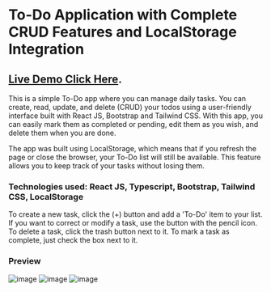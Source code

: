 # To-Do Application with Complete CRUD Features and LocalStorage Integration

## [Live Demo Click Here](https://todo-app-crud-ts.netlify.app/).

This is a simple To-Do app where you can manage daily tasks. You can create, read, update, and delete (CRUD) your todos using a user-friendly interface built with React JS, Bootstrap and Tailwind CSS. With this app, you can easily mark them as completed or pending, edit them as you wish, and delete them when you are done.

The app was built using LocalStorage, which means that if you refresh the page or close the browser, your To-Do list will still be available. This feature allows you to keep track of your tasks without losing them.

### Technologies used: React JS, Typescript, Bootstrap, Tailwind CSS, LocalStorage

To create a new task, click the (+) button and add a 'To-Do' item to your list. If you want to correct or modify a task, use the button with the pencil icon. To delete a task, click the trash button next to it. To mark a task as complete, just check the box next to it.

### Preview

![image](https://github.com/freidzonCalderon/todo-app-localstorage-ts/assets/102637227/d0defbcc-cade-4cb2-8d32-c14b979fb2f7)
![image](https://github.com/freidzonCalderon/todo-app-localstorage-ts/assets/102637227/5aac290c-b9fd-44f6-9694-15c4d7a73d14)
![image](https://github.com/freidzonCalderon/todo-app-localstorage-ts/assets/102637227/5e460d13-de2c-4c10-93aa-fb3926775129)

